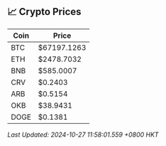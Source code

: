 ## 📈 Crypto Prices

| Coin | Price |
| ---- | ----- |
| BTC | $67197.1263 |
| ETH | $2478.7032 |
| BNB | $585.0007 |
| CRV | $0.2403 |
| ARB | $0.5154 |
| OKB | $38.9431 |
| DOGE | $0.1381 |

_Last Updated: 2024-10-27 11:58:01.559 +0800 HKT_